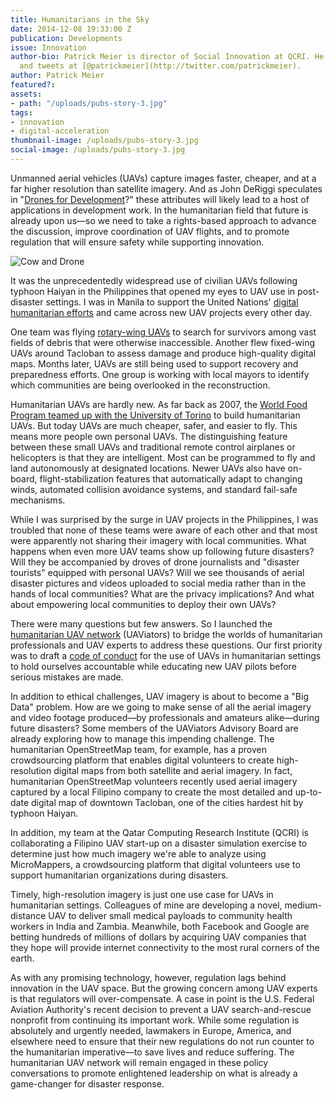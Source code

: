 ```yaml
---
title: Humanitarians in the Sky
date: 2014-12-08 19:33:00 Z
publication: Developments
issue: Innovation
author-bio: Patrick Meier is director of Social Innovation at QCRI. He blogs at iRevolution
  and tweets at [@patrickmeier](http://twitter.com/patrickmeier).
author: Patrick Meier
featured?: 
assets:
- path: "/uploads/pubs-story-3.jpg"
tags:
- innovation
- digital-acceleration
thumbnail-image: /uploads/pubs-story-3.jpg
social-image: /uploads/pubs-story-3.jpg
---
```


Unmanned aerial vehicles (UAVs) capture images faster, cheaper, and at a far higher resolution than satellite imagery. And as John DeRiggi speculates in "<a href="/articles/drones-for-development">Drones for Development</a>?" these attributes will likely lead to a host of applications in development work. In the humanitarian field that future is already upon us—so we need to take a rights-based approach to advance the discussion, improve coordination of UAV flights, and to promote regulation that will ensure safety while supporting innovation.




![Cow and Drone](/uploads/pubs-story-3.jpg "Photo Credit: flickr.com/photos/minhocos") 

It was the unprecedentedly widespread use of civilian UAVs following typhoon Haiyan in the Philippines that opened my eyes to UAV use in post-disaster settings. I was in Manila to support the United Nations' <a href="http://www.digitalhumanitarians.com/">digital humanitarian efforts</a> and came across new UAV projects every other day.

One team was flying <a href="http://irevolution.net/2013/12/05/uavs-in-disaster-response/">rotary-wing UAVs</a> to search for survivors among vast fields of debris that were otherwise inaccessible. Another flew fixed-wing UAVs around Tacloban to assess damage and produce high-quality digital maps. Months later, UAVs are still being used to support recovery and preparedness efforts. One group is working with local mayors to identify which communities are being overlooked in the reconstruction.

Humanitarian UAVs are hardly new. As far back as 2007, the <a href="http://irevolution.net/2008/04/09/un-world-food-program-to-use-uavs/">World Food Program teamed up with the University of Torino</a> to build humanitarian UAVs. But today UAVs are much cheaper, safer, and easier to fly. This means more people own personal UAVs. The distinguishing feature between these small UAVs and traditional remote control airplanes or helicopters is that they are intelligent. Most can be programmed to fly and land autonomously at designated locations. Newer UAVs also have on-board, flight-stabilization features that automatically adapt to changing winds, automated collision avoidance systems, and standard fail-safe mechanisms.

While I was surprised by the surge in UAV projects in the Philippines, I was troubled that none of these teams were aware of each other and that most were apparently not sharing their imagery with local communities. What happens when even more UAV teams show up following future disasters? Will they be accompanied by droves of drone journalists and "disaster tourists" equipped with personal UAVs? Will we see thousands of aerial disaster pictures and videos uploaded to social media rather than in the hands of local communities? What are the privacy implications? And what about empowering local communities to deploy their own UAVs?

There were many questions but few answers. So I launched the <a href="http://uaviators.org/">humanitarian UAV network</a> (UAViators) to bridge the worlds of humanitarian professionals and UAV experts to address these questions. Our first priority was to draft a <a href="http://uaviators.org/docs">code of conduct</a> for the use of UAVs in humanitarian settings to hold ourselves accountable while educating new UAV pilots before serious mistakes are made.

In addition to ethical challenges, UAV imagery is about to become a "Big Data" problem. How are we going to make sense of all the aerial imagery and video footage produced—by professionals and amateurs alike—during future disasters? Some members of the UAViators Advisory Board are already exploring how to manage this impending challenge. The humanitarian OpenStreetMap team, for example, has a proven crowdsourcing platform that enables digital volunteers to create high-resolution digital maps from both satellite and aerial imagery. In fact, humanitarian OpenStreetMap volunteers recently used aerial imagery captured by a local Filipino company to create the most detailed and up-to-date digital map of downtown Tacloban, one of the cities hardest hit by typhoon Haiyan.

In addition, my team at the Qatar Computing Research Institute (QCRI) is collaborating a Filipino UAV start-up on a disaster simulation exercise to determine just how much imagery we're able to analyze using MicroMappers, a crowdsourcing platform that digital volunteers use to support humanitarian organizations during disasters.

Timely, high-resolution imagery is just one use case for UAVs in humanitarian settings. Colleagues of mine are developing a novel, medium-distance UAV to deliver small medical payloads to community health workers in India and Zambia. Meanwhile, both Facebook and Google are betting hundreds of millions of dollars by acquiring UAV companies that they hope will provide internet connectivity to the most rural corners of the earth.

As with any promising technology, however, regulation lags behind innovation in the UAV space. But the growing concern among UAV experts is that regulators will over-compensate. A case in point is the U.S. Federal Aviation Authority's recent decision to prevent a UAV search-and-rescue nonprofit from continuing its important work. While some regulation is absolutely and urgently needed, lawmakers in Europe, America, and elsewhere need to ensure that their new regulations do not run counter to the humanitarian imperative—to save lives and reduce suffering. The humanitarian UAV network will remain engaged in these policy conversations to promote enlightened leadership on what is already a game-changer for disaster response.
